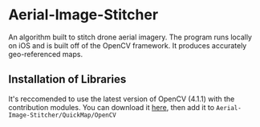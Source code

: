 # Aerial-Image-Stitcher
An algorithm built to stitch drone aerial imagery. The program runs locally on iOS and is built off of the OpenCV framework. It produces accurately geo-referenced maps. 

## Installation of Libraries 
It's reccomended to use the latest version of OpenCV (4.1.1) with the contribution modules. You can download it [here](https://pages.github.com/), then add it to `Aerial-Image-Stitcher/QuickMap/OpenCV`

